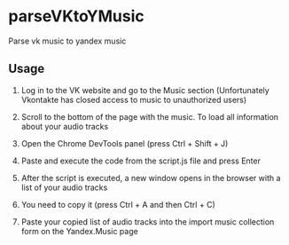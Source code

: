 # parseVKtoYMusic
Parse vk music to yandex music

## Usage

1. Log in to the VK website and go to the Music section (Unfortunately Vkontakte has closed access to music to unauthorized users)

2. Scroll to the bottom of the page with the music. To load all information about your audio tracks

3. Open the Chrome DevTools panel (press Ctrl + Shift + J)

4. Paste and execute the code from the script.js file and press Enter

5. After the script is executed, a new window opens in the browser with a list of your audio tracks

6. You need to copy it (press Ctrl + A and then Ctrl + C)

7. Paste your copied list of audio tracks into the import music collection form on the Yandex.Music page